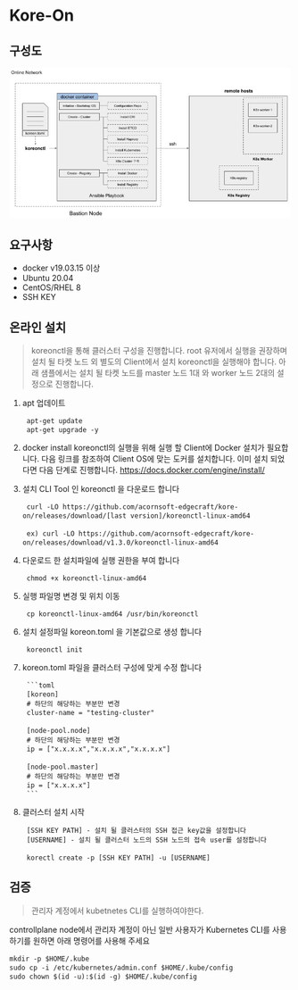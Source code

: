 # Kore-On

## 구성도

![online_install_archtecture](./assets/online_install_architecture.jpeg)

## 요구사항

- docker v19.03.15 이상
- Ubuntu 20.04
- CentOS/RHEL 8
- SSH KEY

## 온라인 설치
> koreonctl을 통해 클러스터 구성을 진행합니다.
> root 유저에서 실행을 권장하며 설치 될 타켓 노드 외 별도의 Client에서 설치 koreonctl을 실행해야 합니다.
> 아래 샘플에서는 설치 될 타켓 노드를 master 노드 1대 와 worker 노드 2대의 설정으로 진행합니다.
 
<!-- to be! 이부분은 설치 Client OS별로 나누어야 할 듯  -->
1. apt 업데이트

        apt-get update
        apt-get upgrade -y
       

2. docker install
        koreonctl의 실행을 위해 실행 할 Client에 Docker 설치가 필요합니다. 다음 링크를 참조하여 Client OS에 맞는 도커를 설치합니다. 이미 설치 되었다면 다음 단계로 진행합니다.
        https://docs.docker.com/engine/install/
           
3. 설치 CLI Tool 인 koreonctl 을 다운로드 합니다

        curl -LO https://github.com/acornsoft-edgecraft/kore-on/releases/download/[last version]/koreonctl-linux-amd64

        ex) curl -LO https://github.com/acornsoft-edgecraft/kore-on/releases/download/v1.3.0/koreonctl-linux-amd64

4. 다운로드 한 설치파일에 실행 권한을 부여 합니다

        chmod +x koreonctl-linux-amd64

5. 실행 파일명 변경 및 위치 이동

        cp koreonctl-linux-amd64 /usr/bin/koreonctl

6. 설치 설정파일 koreon.toml 을 기본값으로 생성 합니다 

        koreonctl init

7. koreon.toml 파일을 클러스터 구성에 맞게 수정 합니다

        ```toml
        [koreon]
        # 하단의 해당하는 부분만 변경
        cluster-name = "testing-cluster"

        [node-pool.node]
        # 하단의 해당하는 부분만 변경
        ip = ["x.x.x.x","x.x.x.x","x.x.x.x"]

        [node-pool.master]
        # 하단의 해당하는 부분만 변경
        ip = ["x.x.x.x"]
        ```

8. 클러스터 설치 시작
        
        [SSH KEY PATH] - 설치 될 클러스터의 SSH 접근 key값을 설정합니다 
        [USERNAME] - 설치 될 클러스터 노드의 SSH 노드의 접속 user를 설정합니다 
        
        korectl create -p [SSH KEY PATH] -u [USERNAME]

## 검증

> 관리자 계정에서 kubetnetes CLI를 실행하여야한다.

controllplane node에서 관리자 계정이 아닌 일반 사용자가 Kubernetes CLI를 사용하기를 원하면 아래 명령어를 사용해 주세요

    mkdir -p $HOME/.kube
    sudo cp -i /etc/kubernetes/admin.conf $HOME/.kube/config
    sudo chown $(id -u):$(id -g) $HOME/.kube/config
